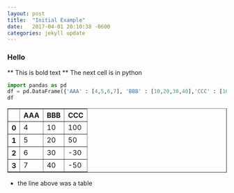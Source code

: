 ```yaml
---
layout: post
title:  "Initial Example"
date:   2017-04-01 20:10:38 -0600
categories: jekyll update
---
```

### Hello
** This is bold text **
The next cell is in python


```python
import pandas as pd
df = pd.DataFrame({'AAA' : [4,5,6,7], 'BBB' : [10,20,30,40],'CCC' : [100,50,-30,-50]})
df
```




<div>
<table border="1" class="dataframe">
  <thead>
    <tr style="text-align: right;">
      <th></th>
      <th>AAA</th>
      <th>BBB</th>
      <th>CCC</th>
    </tr>
  </thead>
  <tbody>
    <tr>
      <th>0</th>
      <td>4</td>
      <td>10</td>
      <td>100</td>
    </tr>
    <tr>
      <th>1</th>
      <td>5</td>
      <td>20</td>
      <td>50</td>
    </tr>
    <tr>
      <th>2</th>
      <td>6</td>
      <td>30</td>
      <td>-30</td>
    </tr>
    <tr>
      <th>3</th>
      <td>7</td>
      <td>40</td>
      <td>-50</td>
    </tr>
  </tbody>
</table>
</div>



* the line above was a table
